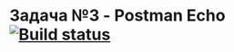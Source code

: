 # Задача №3 - Postman Echo [![Build status](https://ci.appveyor.com/api/projects/status/n35ogl7asa368kf1?svg=true)](https://ci.appveyor.com/project/Maryust/aqahomework2-2)
